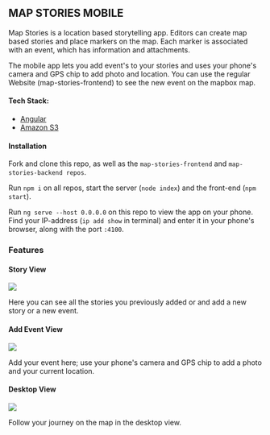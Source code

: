 ## MAP STORIES MOBILE

Map Stories is a location based storytelling app. Editors can create map based stories and place markers on the map. Each marker is associated with an event, which has information and attachments.

The mobile app lets you add event's to your stories and uses your phone's camera and  GPS chip to add photo and location. You can use the regular Website (map-stories-frontend) to see the new event on the mapbox map.

#### Tech Stack:

* [Angular](https://angular.io/)
* [Amazon S3](https://aws.amazon.com/s3)

#### Installation

Fork and clone this repo, as well as the `map-stories-frontend` and `map-stories-backend repos`.

Run `npm i` on all repos, start the server (`node index`) and the front-end (`npm start`).

Run `ng serve --host 0.0.0.0` on this repo to view the app on your phone. Find your IP-address (`ip add show` in terminal) and enter it in your phone's browser, along with the port `:4100`. 

### Features

#### Story View

<img src="https://res.cloudinary.com/pinchepanchopincho/image/upload/v1549874942/styles/2.11MAP.jpg">



Here you can see all the stories you previously added or and add a new story or a new event.



#### Add Event View

<img src="https://res.cloudinary.com/pinchepanchopincho/image/upload/v1549874942/styles/3.11MAP.jpg">



Add your event here; use your phone's camera and GPS chip to add a photo and your current location.



#### Desktop View

<img src="https://res.cloudinary.com/pinchepanchopincho/image/upload/v1549874942/styles/1.11MAP.jpg">



Follow your journey on the map in the desktop view.





